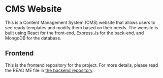 <h1>CMS Website</h1>
This is a Content Management System (CMS) website that allows users to see ready templates and modify them based on their needs. The website is built using React for the front-end, Express.Js for the back-end, and MongoDB for the database.

<br>

<h2>Frontend</h2>
<p>This is the frontend repository for the project. For more details, please read the READ ME file in <a href="https://github.com/anas029/CMS_BE.git">the backend repository</a>.</p>
